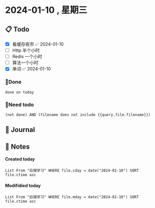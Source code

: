 # 2024-01-10 , 星期三

## 📋 Todo
- [x] 看缓存夜市 ✅ 2024-01-10
- [ ] Http 半个小时
- [ ] Redis 一个小时
- [ ] 算法一个小时
- [x] 单词 ✅ 2024-01-10

### 🍰Done
```tasks
done on today
```

### 🍕Need todo
```tasks
(not done) AND (filename does not include {{query.file.filename}}) 
```
## 📆 Journal


## 📑 Notes


#### Created today

```dataview
List From "后端学习" WHERE file.cday = date("2024-01-10") SORT file.ctime asc
```


#### Modifidied today

```dataview
List From "后端学习" WHERE file.mday = date("2024-01-10") SORT file.ctime asc
```